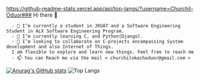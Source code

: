 https://github-readme-stats.vercel.app/api/top-langs/?username=Churchil-Oduor### Hi there 👋

      - 🔭 I’m currently a student in JKUAT and a Software Engineering Student in ALX Software Engineering Program.
      - 🌱 I’m currently learning C, and Python(Django).
      - 👯 I’m looking to collaborate on C-projects encompassing System development and also Internet of Things.
      I am flexible to explore and learn new things. Feel free to reach me
      - 📫 You can Reach me via the mail < churchilokechoduor@gmail.com >

[![Anurag's GitHub stats](https://github-readme-stats.vercel.app/api?username=Churchil-Oduor)](https://github.com/anuraghazra/github-readme-stats)
![Top Langs](https://github-readme-stats.vercel.app/api/top-langs/?username=Churchil-Oduor&hide_progress=true)
